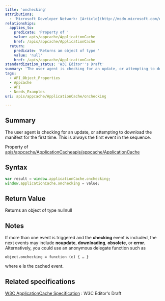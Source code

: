 ```yaml
---
title: 'onchecking'
attributions:
  - 'Microsoft Developer Network: [Article](http://msdn.microsoft.com/en-us/library/ie/hh828809%28v=vs.85%29.aspx)'
relationships:
  applies_to:
    predicate: 'Property of '
    value: apis/appcache/ApplicationCache
    href: /apis/appcache/ApplicationCache
  return:
    predicate: 'Returns an object of type '
    value: 'null'
    href: /apis/appcache/ApplicationCache
standardization_status: 'W3C Editor''s Draft'
summary: 'The user agent is checking for an update, or attempting to download the manifest for the first time. This is always the first event in the sequence.'
tags:
  - API_Object_Properties
  - Appcache
  - API
  - Needs_Examples
uri: apis/appcache/ApplicationCache/onchecking

---
```

## Summary

The user agent is checking for an update, or attempting to download the manifest for the first time. This is always the first event in the sequence.

Property of [apis/appcache/ApplicationCache](/apis/appcache/ApplicationCache)[apis/appcache/ApplicationCache](/apis/appcache/ApplicationCache)

## Syntax

``` js
var result = window.applicationCache.onchecking;
window.applicationCache.onchecking = value;
```

## Return Value

Returns an object of type nullnull

## Notes

If more than one event is triggered and the **checking** event is included, the next events may include **noupdate**, **downloading**, **obsolete**, or **error**. Alternatively, you could use an anonymous delegate function such as

    object.onchecking = function (e) { … }

where e is the cached event.

## Related specifications

[W3C ApplicationCache Specification](http://dev.w3.org/html5/spec/single-page.html#application-cache-api)
:   W3C Editor's Draft
